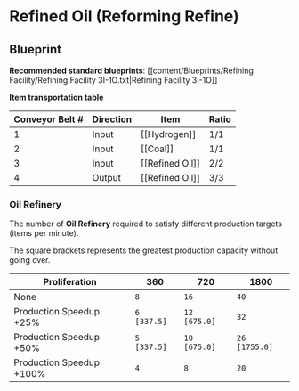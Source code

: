 # Refined Oil (Reforming Refine)

## Blueprint

**Recommended standard blueprints**: [[content/Blueprints/Refining Facility/Refining Facility 3I-1O.txt|Refining Facility 3I-1O]]

**Item transportation table**

| Conveyor Belt # | Direction | Item            | Ratio |
| --------------- | --------- | --------------- | ----- |
| 1               | Input     | [[Hydrogen]]    | 1/1   |
| 2               | Input     | [[Coal]]        | 1/1   |
| 3               | Input     | [[Refined Oil]] | 2/2   |
| 4               | Output    | [[Refined Oil]] | 3/3   |

### Oil Refinery

The number of **Oil Refinery** required to satisfy different production targets (items per minute).

The square brackets represents the greatest production capacity without going over.

| Proliferation            | 360         | 720          | 1800          |
| ------------------------ | ----------- | ------------ | ------------- |
| None                     | `8`         | `16`         | `40`          |
| Production Speedup +25%  | `6 [337.5]` | `12 [675.0]` | `32`          |
| Production Speedup +50%  | `5 [337.5]` | `10 [675.0]` | `26 [1755.0]` |
| Production Speedup +100% | `4`         | `8`          | `20`          |
